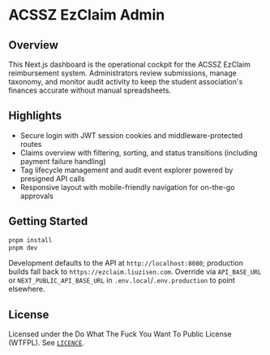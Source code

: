# ACSSZ EzClaim Admin

## Overview
This Next.js dashboard is the operational cockpit for the ACSSZ EzClaim reimbursement system. Administrators review submissions, manage taxonomy, and monitor audit activity to keep the student association's finances accurate without manual spreadsheets.

## Highlights
- Secure login with JWT session cookies and middleware-protected routes
- Claims overview with filtering, sorting, and status transitions (including payment failure handling)
- Tag lifecycle management and audit event explorer powered by presigned API calls
- Responsive layout with mobile-friendly navigation for on-the-go approvals

## Getting Started
```bash
pnpm install
pnpm dev
```
Development defaults to the API at `http://localhost:8080`; production builds fall back to
`https://ezclaim.liuzisen.com`. Override via `API_BASE_URL` or `NEXT_PUBLIC_API_BASE_URL` in
`.env.local`/`.env.production` to point elsewhere.

## License
Licensed under the Do What The Fuck You Want To Public License (WTFPL). See [`LICENCE`](LICENCE).
